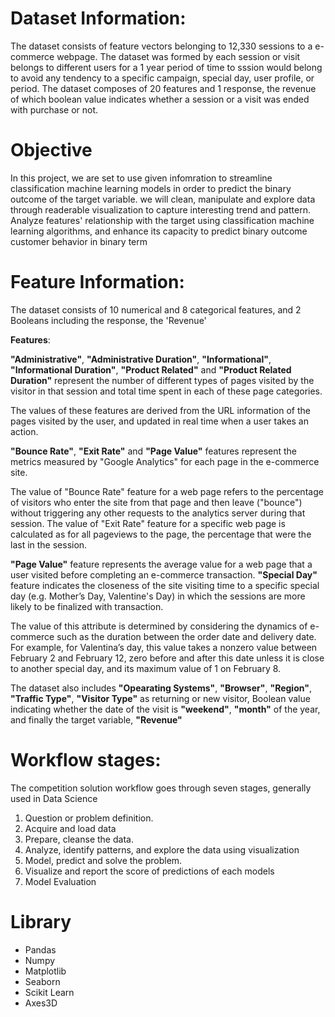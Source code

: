 # Dataset Information:

The dataset consists of feature vectors belonging to 12,330 sessions to a e-commerce webpage. The dataset was formed by each session or visit belongs to different users for a 1 year period of time to sssion would belong to avoid any tendency to a specific campaign, special day, user profile, or period.
The dataset composes of 20 features and 1 response, the revenue of which boolean value indicates whether a session or a visit was ended with purchase or not. 

# Objective
In this project, we are set to use given infomration to streamline classification machine learning models in order to predict the binary outcome of the target variable.
we will clean, manipulate and explore data through readerable visualization to capture interesting trend and pattern.
Analyze features' relationship with the target using classification machine learning algorithms, and enhance its capacity to predict binary outcome customer behavior in binary term

# Feature Information:
The dataset consists of 10 numerical and 8 categorical features, and 2 Booleans including the response, the 'Revenue' 

**Features**:

**"Administrative"**, **"Administrative Duration"**, **"Informational"**, **"Informational Duration"**, **"Product Related"** and **"Product Related Duration"** represent the number of different types of pages visited by the visitor in that session and total time spent in each of these page categories.


The values of these features are derived from the URL information of the pages visited by the user, and updated in real time when a user takes an action.


**"Bounce Rate"**, **"Exit Rate"** and **"Page Value"** features represent the metrics measured by "Google Analytics" for each page in the e-commerce site.


The value of "Bounce Rate" feature for a web page refers to the percentage of visitors who enter the site from that page and then leave ("bounce") without triggering any other requests to the analytics server during that session.
The value of "Exit Rate" feature for a specific web page is calculated as for all pageviews to the page, the percentage that were the last in the session.


**"Page Value"** feature represents the average value for a web page that a user visited before completing an e-commerce transaction. 
**"Special Day"** feature indicates the closeness of the site visiting time to a specific special day (e.g. Mother’s Day, Valentine's Day) in which the sessions are more likely to be finalized with transaction.


The value of this attribute is determined by considering the dynamics of e-commerce such as the duration between the order date and delivery date. For example, for Valentina’s day, this value takes a nonzero value between February 2 and February 12, zero before and after this date unless it is close to another special day, and its maximum value of 1 on February 8. 


The dataset also includes **"Opearating Systems"**, **"Browser"**, **"Region"**, **"Traffic Type"**, **"Visitor Type"** as returning or new visitor, Boolean value indicating whether the date of the visit is **"weekend"**, **"month"** of the year, and finally the target variable, **"Revenue"**

# Workflow stages:
The competition solution workflow goes through seven stages, generally used in Data Science
1. Question or problem definition.
2. Acquire and load data
3. Prepare, cleanse the data.
4. Analyze, identify patterns, and explore the data using visualization
5. Model, predict and solve the problem.
6. Visualize and report the score of predictions of each models
7. Model Evaluation

# Library
- Pandas
- Numpy
- Matplotlib
- Seaborn
- Scikit Learn
- Axes3D
